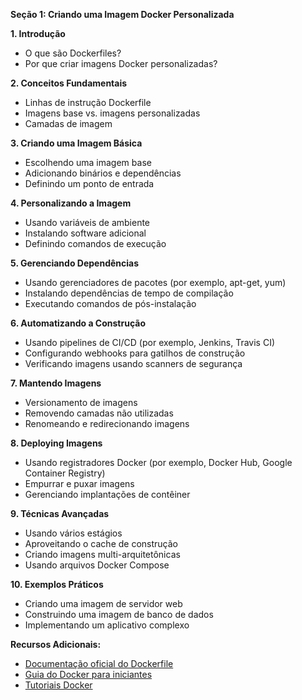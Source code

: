 **Seção 1: Criando uma Imagem Docker Personalizada**

**1. Introdução**
* O que são Dockerfiles?
* Por que criar imagens Docker personalizadas?

**2. Conceitos Fundamentais**
* Linhas de instrução Dockerfile
* Imagens base vs. imagens personalizadas
* Camadas de imagem

**3. Criando uma Imagem Básica**
* Escolhendo uma imagem base
* Adicionando binários e dependências
* Definindo um ponto de entrada

**4. Personalizando a Imagem**
* Usando variáveis de ambiente
* Instalando software adicional
* Definindo comandos de execução

**5. Gerenciando Dependências**
* Usando gerenciadores de pacotes (por exemplo, apt-get, yum)
* Instalando dependências de tempo de compilação
* Executando comandos de pós-instalação

**6. Automatizando a Construção**
* Usando pipelines de CI/CD (por exemplo, Jenkins, Travis CI)
* Configurando webhooks para gatilhos de construção
* Verificando imagens usando scanners de segurança

**7. Mantendo Imagens**
* Versionamento de imagens
* Removendo camadas não utilizadas
* Renomeando e redirecionando imagens

**8. Deploying Imagens**
* Usando registradores Docker (por exemplo, Docker Hub, Google Container Registry)
* Empurrar e puxar imagens
* Gerenciando implantações de contêiner

**9. Técnicas Avançadas**
* Usando vários estágios
* Aproveitando o cache de construção
* Criando imagens multi-arquitetônicas
* Usando arquivos Docker Compose

**10. Exemplos Práticos**
* Criando uma imagem de servidor web
* Construindo uma imagem de banco de dados
* Implementando um aplicativo complexo

**Recursos Adicionais:**

* [Documentação oficial do Dockerfile](https://docs.docker.com/engine/reference/builder/)
* [Guia do Docker para iniciantes](https://docs.docker.com/get-started/)
* [Tutoriais Docker](https://www.docker.com/resources/tutorials/)